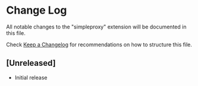# Change Log

All notable changes to the "simpleproxy" extension will be documented in this file.

Check [Keep a Changelog](http://keepachangelog.com/) for recommendations on how to structure this file.

## [Unreleased]

- Initial release